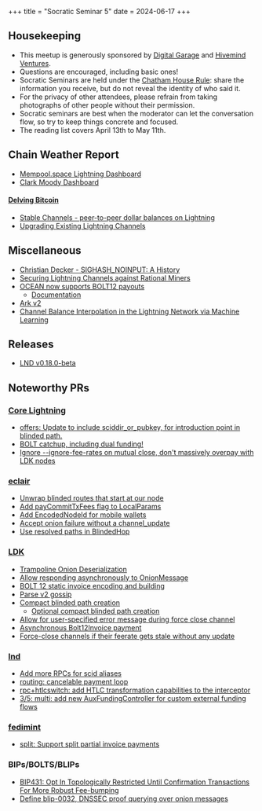 +++
title = "Socratic Seminar 5"
date = 2024-06-17
+++

Housekeeping
------------

- This meetup is generously sponsored by [Digital Garage](https://dg717.com/) and [Hivemind Ventures](https://hivemind.vc).
- Questions are encouraged, including basic ones!
- Socratic Seminars are held under the [Chatham House Rule](https://www.chathamhouse.org/about-us/chatham-house-rule): share the information you receive, but do not reveal the identity of who said it.
- For the privacy of other attendees, please refrain from taking photographs of other people without their permission.
- Socratic seminars are best when the moderator can let the conversation flow, so try to keep things concrete and focused.
- The reading list covers April 13th to May 11th.


Chain Weather Report
--------------------

- [Mempool.space Lightning Dashboard](https://mempool.space/lightning)
- [Clark Moody Dashboard](https://bitcoin.clarkmoody.com/dashboard/)

#### [Delving Bitcoin](https://delvingbitcoin.org/)

- [Stable Channels - peer-to-peer dollar balances on Lightning](https://delvingbitcoin.org/t/stable-channels-peer-to-peer-dollar-balances-on-lightning/875)
- [Upgrading Existing Lightning Channels](https://delvingbitcoin.org/t/upgrading-existing-lightning-channels/881)

Miscellaneous
-------------
- [Christian Decker - SIGHASH_NOINPUT: A History](https://x.com/bergealex4/status/1786933357575606594)
- [Securing Lightning Channels against Rational Miners](https://eprint.iacr.org/2024/826)
- [OCEAN now supports BOLT12 payouts](https://njump.me/nevent1qqs8sz359u7ysd8hw39v99hlxl5zs7mzsrrw5rwpsctm0ufart2g0ngpp4mhxue69uhkummn9ekx7mqppamhxue69uhkummnw3ezumt0d5q3gamnwvaz7tmwdaehgu3wdau8gu3wv3jhvq3qqtvl2em0llpnnllffhat8zltugwwz97x79gfmxfz4qk52n6zpk3qn2uecg)
	- [Documentation](https://ocean.xyz/docs/lightning)
- [Ark v2](https://brqgoo.medium.com/introducing-ark-v2-2e7ab378e87b)
- [Channel Balance Interpolation in the Lightning Network via Machine Learning](https://arxiv.org/abs/2405.12087)

Releases
--------
- [LND v0.18.0-beta](https://github.com/lightningnetwork/lnd/releases/tag/v0.18.0-beta)


Noteworthy PRs
--------------

### [Core Lightning](https://github.com/ElementsProject/lightning)
- [offers: Update to include sciddir_or_pubkey, for introduction point in blinded path.](https://github.com/ElementsProject/lightning/pull/7212)
- [BOLT catchup, including dual funding!](https://github.com/ElementsProject/lightning/pull/7086)
- [Ignore --ignore-fee-rates on mutual close, don't massively overpay with LDK nodes](https://github.com/ElementsProject/lightning/pull/7252)

### [eclair](https://github.com/ACINQ/eclair/)
- [Unwrap blinded routes that start at our node](https://github.com/ACINQ/eclair/pull/2858)
- [Add payCommitTxFees flag to LocalParams](https://github.com/ACINQ/eclair/pull/2845)
- [Add EncodedNodeId for mobile wallets](https://github.com/ACINQ/eclair/pull/2867)
- [Accept onion failure without a channel_update](https://github.com/ACINQ/eclair/pull/2854)
- [Use resolved paths in BlindedHop](https://github.com/ACINQ/eclair/pull/2859)

### [LDK](https://github.com/lightningdevkit/rust-lightning)
- [Trampoline Onion Deserialization](https://github.com/lightningdevkit/rust-lightning/pull/3006)
- [Allow responding asynchronously to OnionMessage](https://github.com/lightningdevkit/rust-lightning/pull/2996)
- [BOLT 12 static invoice encoding and building](https://github.com/lightningdevkit/rust-lightning/pull/3082)
- [Parse v2 gossip](https://github.com/lightningdevkit/rust-lightning/pull/3098)
- [Compact blinded path creation](https://github.com/lightningdevkit/rust-lightning/pull/3011)
	- [Optional compact blinded path creation](https://github.com/lightningdevkit/rust-lightning/pull/3080)
- [Allow for user-specified error message during force close channel](https://github.com/lightningdevkit/rust-lightning/pull/2889)
- [Asynchronous Bolt12Invoice payment](https://github.com/lightningdevkit/rust-lightning/pull/3078)
- [Force-close channels if their feerate gets stale without any update ](https://github.com/lightningdevkit/rust-lightning/pull/3037)

### [lnd](https://github.com/lightningnetwork/lnd)
- [Add more RPCs for scid aliases](https://github.com/lightningnetwork/lnd/pull/8509)
- [routing: cancelable payment loop](https://github.com/lightningnetwork/lnd/pull/8734)
- [rpc+htlcswitch: add HTLC transformation capabilities to the interceptor](https://github.com/lightningnetwork/lnd/issues/8619)
- [3/5: multi: add new AuxFundingController for custom external funding flows](https://github.com/lightningnetwork/lnd/pull/8622)

### [fedimint](https://github.com/fedimint/fedimint/pull/5391)
- [split: Support split partial invoice payments](https://github.com/fedimint/fedimint/pull/5391)

### BIPs/BOLTS/BLIPs
- [BIP431: Opt In Topologically Restricted Until Confirmation Transactions For More Robust Fee-bumping](https://github.com/bitcoin/bips/pull/1541)
- [Define blip-0032, DNSSEC proof querying over onion messages](https://github.com/lightning/blips/pull/32)

